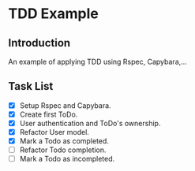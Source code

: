 # TDD Example

## Introduction
An example of applying TDD using Rspec, Capybara,... 

## Task List
- [x] Setup Rspec and Capybara.
- [x] Create first ToDo.
- [x] User authentication and ToDo's ownership.
- [x] Refactor User model.
- [x] Mark a Todo as completed.
- [ ] Refactor Todo completion.
- [ ] Mark a Todo as incompleted.
